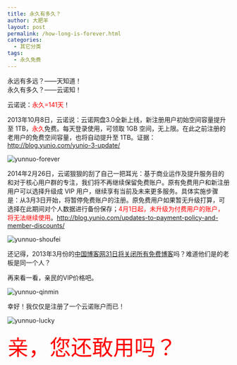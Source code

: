 ```yaml
---
title: 永久有多久？
author: 大肥羊
layout: post
permalink: /how-long-is-forever.html
categories:
  - 其它分类
tags:
  - 永久免费
---
```

永远有多远？——天知道！  
永久有多久？——云诺知！  


  
云诺说：<span style="color: #ff0000;">永久=141天</span>！

2013年10月8日，云诺说：云诺网盘3.0全新上线，新注册用户初始空间容量提升至 1TB，<span style="color: #ff0000;">永久</span>免费。每天登录使用，可领取 1GB 空间，无上限。在此之前注册的老用户的免费空间容量，也将自动提升至 1TB。证据：http://blog.yunio.com/yunio-3-update/

![yunnuo-forever][1]

2014年2月26日，云诺狠狠的刮了自己一把耳光：基于商业运作及提升服务目的和对于核心用户群的专注，我们将不再继续保留免费账户。原有免费用户和新注册用户可以选择升级成 VIP 用户，继续享有当前及未来更多服务。具体实施步骤是：从3月3日开始，将暂停免费账户的注册。原免费用户如果暂无升级打算，可选择在此期间对个人数据进行备份保存；<span style="color: #ff0000;">4月1日起，未升级为付费用户的账户，将无法继续使用</span>。http://blog.yunio.com/updates-to-payment-policy-and-member-discounts/

![yunnuo-shoufei][2]

还记得，2013年3月份的<a href="/blogcn-31st-close-all-free-blog.html" target="_blank">中国博客网31日将关闭所有免费博客</a>吗？难道他们是的老板是同一个人？

再来看一看，亲民的VIP价格吧。

![yunnuo-qinmin][3]

幸好！我仅仅是注册了一个云诺账户而已！

![yunnuo-lucky][4]

<span style="color: #ff0000;text-align: center;font-size:48px">亲，您还敢用吗？</span>

 [1]: https://cyhour.com/wp-content/uploads/2014/03/yunnuo-forever.png
 [2]: https://cyhour.com/wp-content/uploads/2014/03/yunnuo-shoufei.png
 [3]: https://cyhour.com/wp-content/uploads/2014/03/yunnuo-qinmin.png
 [4]: https://cyhour.com/wp-content/uploads/2014/03/yunnuo-lucky.png